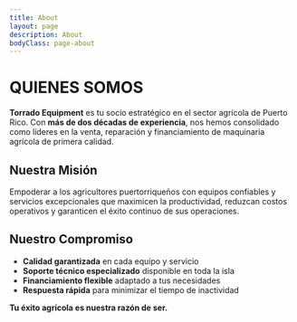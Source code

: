 ```yaml
---
title: About
layout: page
description: About
bodyClass: page-about
---
```


# QUIENES SOMOS

**Torrado Equipment** es tu socio estratégico en el sector agrícola de Puerto Rico. Con **más de dos décadas de experiencia**, nos hemos consolidado como líderes en la venta, reparación y financiamiento de maquinaria agrícola de primera calidad.

## Nuestra Misión

Empoderar a los agricultores puertorriqueños con equipos confiables y servicios excepcionales que maximicen la productividad, reduzcan costos operativos y garanticen el éxito continuo de sus operaciones.

## Nuestro Compromiso

- **Calidad garantizada** en cada equipo y servicio
- **Soporte técnico especializado** disponible en toda la isla
- **Financiamiento flexible** adaptado a tus necesidades
- **Respuesta rápida** para minimizar el tiempo de inactividad

**Tu éxito agrícola es nuestra razón de ser.**